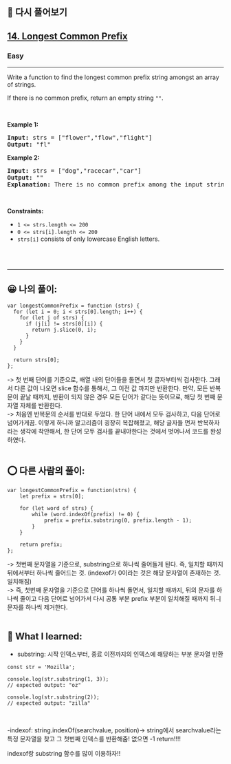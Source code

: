 ## 🍎 다시 풀어보기
<h2><a href="https://leetcode.com/problems/longest-common-prefix/">14. Longest Common Prefix</a></h2><h3>Easy</h3><hr><div><p>Write a function to find the longest common prefix string amongst an array of strings.</p>

<p>If there is no common prefix, return an empty string <code>""</code>.</p>

<p>&nbsp;</p>
<p><strong class="example">Example 1:</strong></p>

<pre><strong>Input:</strong> strs = ["flower","flow","flight"]
<strong>Output:</strong> "fl"
</pre>

<p><strong class="example">Example 2:</strong></p>

<pre><strong>Input:</strong> strs = ["dog","racecar","car"]
<strong>Output:</strong> ""
<strong>Explanation:</strong> There is no common prefix among the input strings.
</pre>

<p>&nbsp;</p>
<p><strong>Constraints:</strong></p>

<ul>
	<li><code>1 &lt;= strs.length &lt;= 200</code></li>
	<li><code>0 &lt;= strs[i].length &lt;= 200</code></li>
	<li><code>strs[i]</code> consists of only lowercase English letters.</li>
</ul>
</div> <br><br>

<hr>


## 😀 나의 풀이: <br>
```
var longestCommonPrefix = function (strs) {
  for (let i = 0; i < strs[0].length; i++) {
    for (let j of strs) {
      if (j[i] != strs[0][i]) {
        return j.slice(0, i);
      }
    }
  }

  return strs[0];
};
```
-> 첫 번째 단어를 기준으로, 배열 내의 단어들을 돌면서 첫 글자부터씩 검사한다. 그래서 다른 값이 나오면 slice 함수를 통해서, 그 이전 값 까지만 반환한다. 만약, 모든 반복문이 끝날 때까지, 반환이 되지 않은 경우 모든 단어가 같다는 뜻이므로, 해당 첫 번째 문자열 자체를 반환한다. <br>
-> 처음엔 반복문의 순서를 반대로 두었다. 한 단어 내에서 모두 검사하고, 다음 단어로 넘어가게끔. 이렇게 하니까 알고리즘이 굉장히 복잡해졌고, 해당 글자들 먼저 반복하자라는 생각에 착안해서, 한 단어 모두 검사를 끝내야한다는 것에서 벗어나서 코드를 완성하였다.
<br><br>

## ⭕ 다른 사람의 풀이: <br>
```
var longestCommonPrefix = function(strs) {
    let prefix = strs[0];

    for (let word of strs) {
        while (word.indexOf(prefix) != 0) {
            prefix = prefix.substring(0, prefix.length - 1);
        }
    }

    return prefix;
};
```
-> 첫번째 문자열을 기준으로, substring으로 하나씩 줄어들게 된다. 즉, 일치할 때까지 뒤에서부터 하나씩 줄어드는 것. (indexof가 0이라는 것은 해당 문자열이 존재하는 것. 일치해짐) <br>
-> 즉, 첫번째 문자열을 기준으로 단어를 하나씩 돌면서, 일치할 때까지, 뒤의 문자를 하나씩 줄이고 다음 단어로 넘어가서 다시 공통 부분 prefix 부분이 일치해질 때까지 뒤ㅢ 문자를 하나씩 제거한다. <br><br>

## 🔶 What I learned: <br>
- substring: 시작 인덱스부터, 종료 이전까지의 인덱스에 해당하는 부분 문자열 반환 <br>
```
const str = 'Mozilla';

console.log(str.substring(1, 3));
// expected output: "oz"

console.log(str.substring(2));
// expected output: "zilla"
```
<br>

-indexof: string.indexOf(searchvalue, position)-> string에서 searchvalue라는 특정 문자열을 찾고 그 첫번째 인덱스를 반환해줌! 없으면 -1 return!!!!
<br>

indexof랑 substring 함수를 많이 이용하자!!
